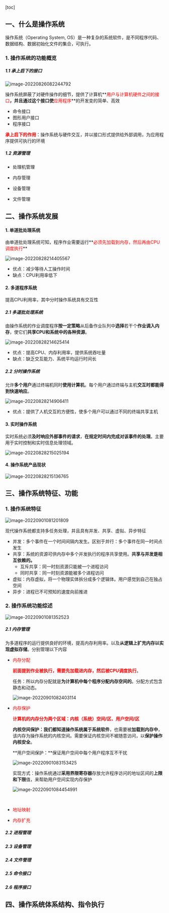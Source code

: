 [toc]

## 一、什么是操作系统

操作系统（Operating System, OS）是一种复杂的系统软件，是不同程序代码、数据结构、数据初始化文件的集合，可执行。

### 1. 操作系统的功能概览

##### 1.1 承上启下的接口

![image-20220826082244792](images/image-20220826082244792.png)

操作系统屏蔽了对硬件操作的细节，提供了计算机**<font style=color:red>用户与计算机硬件之间的接口</font>**，并且通过这个接口使**<font style=color:red>应用程序</font>**的开发变的简单、高效

- 命令接口
- 图形用户接口
- 程序接口

**<font style=color:red>承上启下的作用</font>**：操作系统与硬件交互，并以接口形式提供给外部调用，为应用程序提供可执行的环境

##### 1.2 资源管理

- 处理机管理

- 内存管理

- 设备管理

- 文件管理



## 二、操作系统发展

#### 1. 单道批处理系统

由单道批处理系统可知，程序作业需要运行**<font style=color:red>必须先加载到内存，然后再由CPU调度执行</font>**

![image-20220828214405567](images/image-20220828214405567.png)

- 优点：减少等待人工操作时间
- 缺点：CPU利用率低下



#### 2. 多道程序系统

提高CPU利用率，其中分时操作系统具有交互性

##### 2.1 多道批处理系统

由操作系统的作业调度程序**按一定策略**从后备作业队列中**选择**若干个**作业调入内存**，使它们**共享CPU和系统中的各种资源**。

![image-20220828214625414](images/image-20220828214625414.png)

- 优点：提高CPU、内存利用率，提供系统吞吐量
- 缺点：缺乏交互能力、系统平均运行时间长



##### 2.2 分时操作系统

允许**多个用户**通过终端机同时**使用计算机**，每个用户通过终端与主机**交互时都能得到快速响应**。

![image-20220828214906411](images/image-20220828214906411.png)

- 优点：提供了人机交互的方便性，使多个用户可以通过不同的终端共享主机



#### 3. 实时操作系统

实时系统必须**及时响应外部事件的请求**，**在规定时间内完成对该事件的处理**。主要用于实时控制和实时信息处理领域。

![image-20220828215025194](images/image-20220828215025194.png)

#### 4. 操作系统产品现状

![image-20220828215136765](images/image-20220828215136765.png)



## 三、操作系统特征、功能

### 1. 操作系统特征

![image-20220901081201809](images/image-20220901081201809.png)

现代操作系统都支持多任务处理，并且具有并发、共享、虚拟、异步特征

- 并发：多个事件在一个时间间隔内发生。区别于并行：多个事件在同一时间点发生
- 共享：系统的资源可供内存中多个并发执行的程序共享使用。**共享与并发是相互依赖的。**
  - 互斥共享：同一时刻资源只能被一个进程访问
  - 同时共享：同一时刻资源能被多个进程访问
- 虚拟：内存虚拟，将一个物理实体拆分成多个逻辑体。用户感觉到自己在独占空间
- 异步：进程已不可预知的速度向前推进



### 2. 操作系统功能综述

![image-20220901081352523](images/image-20220901081352523.png)

##### 2.1 内存管理

为多道程序的运行提供良好的环境，提高内存利用率。以及**从逻辑上扩充内存以实现虚拟存储**。分别管理以下内容

- <font style=color:red>内存分配</font>

  **<font style=color:red>前面提到作业被执行，需要先加载进内存，然后被CPU调度执行</font>**。

  任务：所以内存分配就是**为计算机中每个程序分配内存空间的**。分配方式包含静态和动态。

  ![image-20220901082403114](images/image-20220901082403114.png)

- <font style=color:red>内存保护</font>

  **<font style=color:red>计算机的内存分为两个区域：内核（系统）空间/区、用户空间/区</font>**

  **内核空间保护：**我们都知道操作系统**属于系统软件**，也需要被**加载到内存中**，该内存为操作系统的内核空间。需要保证内核空间不被随意访问，以**保护操作内核安全**。

  **用户空间保护：**保证用户空间中每个用户程序互不干扰

  ![image-20220901083153425](images/image-20220901083153425.png)

  实现方式：操作系统通过**采用界限寄存器**存放允许程序访问的地址区间的**上限和下限**值，来帮助用户空间实现内存保护

  ![image-20220901084454991](images/image-20220901084454991.png)

  

​			



- <font style=color:red>地址映射</font>





- <font style=color:red>内存扩充</font>



##### 2.2 进程管理





##### 2.3 设备管理





##### 2.4 文件管理





##### 2.5 命令接口





##### 2.6 程序接口





## 四、操作系统体系结构、指令执行





